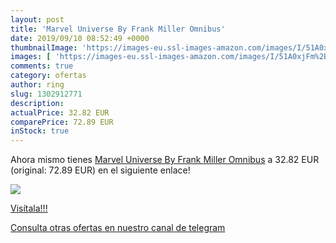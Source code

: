 ```yaml
---
layout: post
title: 'Marvel Universe By Frank Miller Omnibus'
date: 2019/09/10 08:52:49 +0000
thumbnailImage: 'https://images-eu.ssl-images-amazon.com/images/I/51A0xjFm%2BNL._SL200_.jpg'
images: [ 'https://images-eu.ssl-images-amazon.com/images/I/51A0xjFm%2BNL._SL200_.jpg' ]
comments: true
category: ofertas
author: ring
slug: 1302912771
description:
actualPrice: 32.82 EUR
comparePrice: 72.89 EUR
inStock: true
---
```


Ahora mismo tienes [Marvel Universe By Frank Miller Omnibus](https://www.amazon.com/dp/1302912771/?tag=redken08-20) a 32.82 EUR (original: 72.89 EUR) en el siguiente enlace!

[![](https://images-eu.ssl-images-amazon.com/images/I/51A0xjFm%2BNL._SL200_.jpg)](https://www.amazon.com/dp/1302912771/?tag=redken08-20)

[Visítala!!!](https://www.amazon.com/dp/1302912771/?tag=redken08-20)

[Consulta otras ofertas en nuestro canal de telegram](https://t.me/s/ofertas25)
